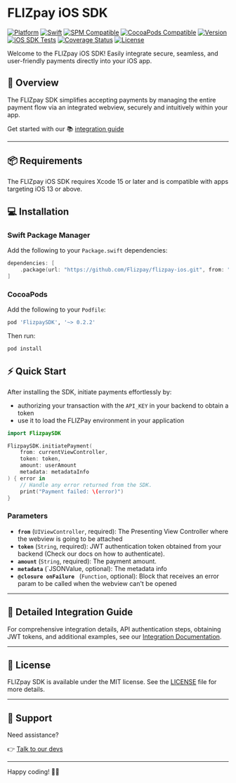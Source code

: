 # FLIZpay iOS SDK

[![Platform](https://img.shields.io/badge/platform-iOS-blue)](https://developer.apple.com/ios/)
[![Swift](https://img.shields.io/badge/swift-5-orange)](https://swift.org/)
[![SPM Compatible](https://img.shields.io/badge/SPM-compatible-brightgreen)](https://swift.org/package-manager/)
[![CocoaPods Compatible](https://img.shields.io/cocoapods/v/FlizpaySDK.svg)](https://cocoapods.org/pods/FlizpaySDK)
[![Version](https://img.shields.io/github/v/tag/Flizpay/flizpay-ios)](https://github.com/Flizpay/flizpay-ios/releases)
[![iOS SDK Tests](https://github.com/Flizpay/flizpay-ios/actions/workflows/run-tests.yml/badge.svg)](https://github.com/Flizpay/flizpay-ios/actions/workflows/run-tests.yml)
[![Coverage Status](https://coveralls.io/repos/github/Flizpay/flizpay-ios/badge.svg?branch=main)](https://coveralls.io/github/Flizpay/flizpay-ios?branch=main)
[![License](https://img.shields.io/github/license/Flizpay/flizpay-ios)](LICENSE)

Welcome to the FLIZpay iOS SDK! Easily integrate secure, seamless, and user-friendly payments directly into your iOS app.

## 🚀 Overview

The FLIZpay SDK simplifies accepting payments by managing the entire payment flow via an integrated webview, securely and intuitively within your app.

Get started with our 📚 [integration guide](https://www.docs.flizpay.de/docs/sdk/Installation)

---

## 📦 Requirements

The FLIZpay iOS SDK requires Xcode 15 or later and is compatible with apps targeting iOS 13 or above.

## 💻 Installation

### Swift Package Manager

Add the following to your `Package.swift` dependencies:

```swift
dependencies: [
    .package(url: "https://github.com/Flizpay/flizpay-ios.git", from: "0.2.2")
]
```

### CocoaPods

Add the following to your `Podfile`:

```ruby
pod 'FlizpaySDK', '~> 0.2.2'
```

Then run:

```bash
pod install
```

## ⚡️ Quick Start

After installing the SDK, initiate payments effortlessly by: 
- authorizing your transaction with the `API_KEY` in your backend to obtain a token
- use it to load the FLIZPay environment in your application

```swift
import FlizpaySDK

FlizpaySDK.initiatePayment(
    from: currentViewController,
    token: token,
    amount: userAmount
    metadata: metadataInfo
) { error in
    // Handle any error returned from the SDK.
    print("Payment failed: \(error)")
}
```

### Parameters

- **`from`** (`UIViewController`, required): The Presenting View Controller where the webview is going to be attached
- **`token`** (`String`, required): JWT authentication token obtained from your backend (Check our docs on how to authenticate).
- **`amount`** (`String`, required): The payment amount.
- **`metadata`** (`JSONValue, optional): The metadata info
- **`@closure onFailure `** (`Function`, optional): Block that receives an error param to be called when the webview can't be opened
---

## 📖 Detailed Integration Guide

For comprehensive integration details, API authentication steps, obtaining JWT tokens, and additional examples, see our [Integration Documentation](https://www.docs.flizpay.de/docs/sdk/Installation).

---

## 📄 License

FLIZpay SDK is available under the MIT license. See the [LICENSE](LICENSE) file for more details.

---

## 🛟 Support

Need assistance?

👉 [Talk to our devs](https://support.flizpay.de)

---

Happy coding! 🚀🎉

